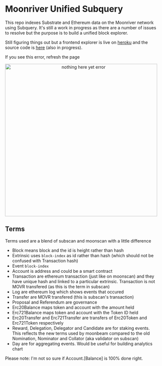 # Moonriver Unified Subquery

This repo indexes Substrate and Ethereum data on the Moonriver network using Subquery. It's still a work in progress as there are a number of issues to resolve but the purpose is to build a unified block explorer.

Still figuring things out but a frontend explorer is live on [heroku](https://moonriver-explorer.herokuapp.com/) and the source code is [here](https://github.com/bizzyvinci/moonriver-explorer) (also in progress).

If you see this error, refresh the page

<img src='https://i.stack.imgur.com/ZDBwR.png' alt='nothing here yet error' width='500px' style='text-align: center;' />


## Terms
Terms used are a blend of subscan and moonscan with a little difference
* Block means block and the id is height rather than hash
* Extrinsic uses `block-index` as id rather than hash (which should not be confused with Transaction hash)
* Event `block-index`
* Account is address and could be a smart contract
* Transaction are ethereum transaction (just like on moonscan) and they have unique hash and linked to a particular extrinsic. Transaction is not MOVR transfered (as this is the term in subscan)
* Log are ethereum log which shows events that occured
* Transfer are MOVR transfered (this is subscan's transaction)
* Proposal and Referendum are governance
* Erc20Balance maps token and account with the amount held
* Erc721Balance maps token and account with the Token ID held
* Erc20Transfer and Erc721Transfer are transfers of Erc20Token and Erc721Token respectively
* Reward, Delegation, Delegator and Candidate are for staking events. This reflects the new terms used by moonbeam compared to the old Nomination, Nominator and Collator (aka validator on subscan)
* Day are for aggregating events. Would be useful for building analytics chart

Please note: I'm not so sure if Account.[Balance] is 100% done right.
